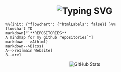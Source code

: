 

<div align="center">
    <h1>
        <img src="https://readme-typing-svg.herokuapp.com?font=Jetbrains+mono&size=40&duration=3000&color=#FFFFFF&center=true&vCenter=true&width=435&lines=Hi+there...;I'm+ABHIJEETH✨;" alt="Typing SVG"/> 
    </h1>
</div>


```mermaid
%%{init: {"flowchart": {"htmlLabels": false}} }%%
flowchart TD
markdown["`**REPOSITORIES**
A mindmap for my github repositories`"]    
markdown -->A(html)
markdown-->B(css)
A-->re1[main Website]
B-->re1
```

<div align="center">
    <img src="https://github-readme-stats.vercel.app/api?username=ABHIJEETH-V-N&show_icons=true&theme=dark" alt="GitHub Stats" />

</div>
